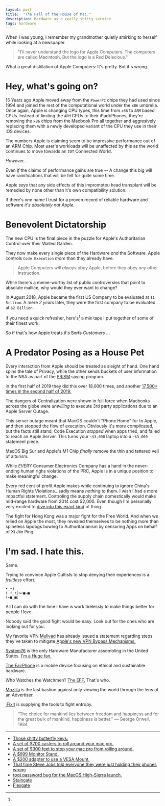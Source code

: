 ```yaml
---
layout: post
title:  "The Fall of the House of Mac."
description: Hardware as a really shitty service.
tags: hardware
---
```


When I was young, I remember my grandmother quietly smirking to herself while looking at a newspaper.

> "I'll never understand the logo for Apple Computers. The computers are called Macintosh. But the logo is a Red Delecious."

What a great distillation of Apple Computers: It's pretty. But it's wrong.

# Hey, what's going on?

15 Years ago Apple moved away from the `PowerPC` chips they had used since 1994 and joined the rest of the computational world under the `x86` umbrella. Once again, Apple is changing CPU types, this time from `x86` to `ARM` based CPUs. Instead of limiting the `ARM` CPUs to their iPad/iPhones, they're removing the `x86` chips from the Macbook Pro all together and aggresively replacing them with a newly developed variant of the CPU they use in their iOS devices.

The numbers Apple is claiming seem to be impressive performance out of an ARM Chip. Most user's workloads will be unaffected by this as the world continues to move towards an `IOT` Connected World.

_However..._

Even _if_ the claims of performance gains are true -- A change this big will have ramifications that will be felt for quite some time.

Apple _says_ that any side effects of this imprompteu head transplant will be remedied by none other than it's own compatibility solution.

If there's _one_ name I trust for a proven record of reliable hardware and software _it's absolutely not Apple._

# Benevolent Dictatorship

The new CPU is the final piece in the puzzle for Apple's Authoritarian Control over their Walled Garden.

They now make every single piece of the Hardware _and_ the Software. Apple controls `Code Execution` _more_ than they already have.

> Apple Computers _will always_ obey Apple, before they obey _any_ other instruction.

While there's a meme-worthy list of public controversies that point to absolute mallice, why would they ever want to change?

In August 2018, Apple became the first US Company to be evaluated at `$1 Billion`. A mere _2 years_ later, they were the first company to be evaluated at `$2 Billion`.

If you need a quick refresher, here's[^1] a mix tape I put together of some of their finest work.

So if that's how Apple treats it's ~~Serfs~~ _Customers_ ...

# A Predator Posing as a House Pet

Every interaction from Apple should be treated as sleight of hand. One hand spins the tale of Privacy, while the other sends buckets of user information to the NSA as part of the [PRISM](https://en.wikipedia.org/wiki/Criticism_of_Apple_Inc.#Collaboration_with_the_National_Security_Agency) spying program.

In the first half of 2019 they did this over 18,000 times, and another [17,500+ times in the second half of 2019.](https://www.apple.com/legal/transparency/)

The dangers of Centralization were shown in full force when Macbooks across the globe were _unwilling_ to execute 3rd party applications due to an Apple Server Outage.

This server outage meant that MacOS couldn't "Phone Home" for to Apple, and then stopped the flow of execution. Obviously it's more complicated, but the facts still stand. Code Execution _stopped_ when apps tried, and failed to reach an Apple Server. This turns your `~$3,000` laptop into a `~$3,000` statement piece.

MacOS Big Sur and Apple's M1 Chip _finally_ remove the thin and tattered veil of alturism.

While _EVERY_ Consumer Electronics Company has a hand in the never-ending human righs violations of the PRC, Apple is in a unique position to make meaningful change.

Every red cent of profit Apple makes while continuing to ignore China's Human Rights Violations...sadly means _nothing_ to them. I wish I had a more impactful statement. Controling the supply chain domestically would make mid-range hardware from 2014 cost $2,000. Even though I'm personally very excited to [dive into this exact kind](https://shop.puri.sm/shop/librem-5-usa/) of thing.

The fight for Hong Kong was a major fight for the Free World. And when we relied on Apple the most, they revealed themselves to be nothing more than spineless lapdogs bowing to Authoritarianism by censoring Apps on behalf of Xi Jiin Ping.

# I'm sad. I hate this.

Same.

Trying to convince Apple Cultists to stop denying their experiences is a _fruitless_ effort.

```
•_•)
( •_•)>⌐■-■
(⌐■_■)
```

All I can do with the time I have is work tirelessly to make things better for people I love.

Nobody said the good fight would be easy. Look out for the ones who are looking out for you.

My favorite VPN [Mullvad](https://mullvad.net/en/blog/2020/11/16/big-no-big-sur-mullvad-disallows-apple-apps-bypass-firewall/) has already issued a statement regarding steps they've taken to mitigate [Apple's new VPN Bypass Mechanisms.](https://thenextweb.com/plugged/2020/11/16/apple-apps-on-big-sur-bypass-firewalls-vpns-analysis-macos/)

[System76](https://opensource.com/article/18/4/system76-us-manufacturing-plant) is the only Hardware Manufactorer assembling in the United States. [I'm a Huge fan.](https://mastodon.social/@matrix8967/104379093685416474)

[The FairPhone](https://www.fairphone.com/en/) is a mobile device focusing on ethical and sustainable hardware.

Who Watches the Watchmen? [The EFF.](https://eff.org/donate) That's who.

[Mozilla](https://mozilla.org/donate) is the last bastion against only viewing the world through the lens of an Advertiser.

[iFixit](https://www.ifixit.com/Right-to-Repair) is supplying the tools to fight entropy.

> “The choice for mankind lies between freedom and happiness and for the great bulk of mankind, happiness is better.” ― George Orwell, 1984

-----

[^1]:

*   [Those shitty butterfly keys.](https://www.theverge.com/2020/5/4/21246223/macbook-keyboard-butterfly-magic-pro-apple-design)
*   [A set of $700 casters to roll around your mac pro.](https://www.theverge.com/2020/4/15/21222310/apple-mac-pro-feet-wheels-kits-stainless-steel-price-delivery)
*   [A set of $300 feet to stop your mac pro from rolling around.](https://www.apple.com/shop/product/MXNM2ZM/A/apple-mac-pro-feet-kit)
*   [A $999 Monitor Stand.](https://www.engadget.com/2019-06-04-apple-pro-display-xdr-stand.html)
*   [A $200 adapter to use a VESA Mount.](https://www.apple.com/shop/product/MWUF2LL/A/vesa-mount-adapter)
*   [That time Steve Jobs told everyone they were just holding their phones wrong](https://www.businessinsider.com/apple-antennagate-scandal-timeline-10-year-anniversary-2020-7)
*   [root password bug for the MacOS High-Sierra launch.](https://www.macrumors.com/2017/11/28/macos-high-sierra-bug-admin-access/)
*   [Staingate](https://en.wikipedia.org/wiki/Staingate)
*   [Flexgate](https://www.theverge.com/2019/3/19/18271733/flexgate-display-problem-macbook-pro-apple)
